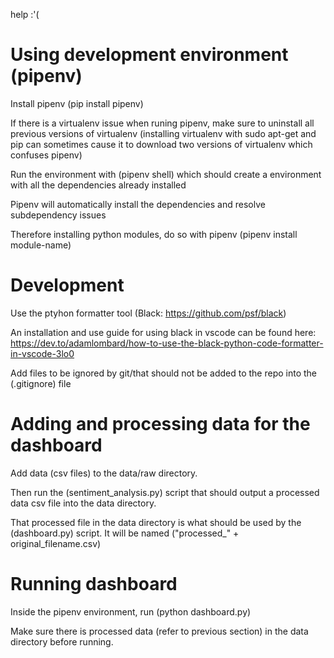 help :'(

# Using development environment (pipenv)

Install pipenv (pip install pipenv)

If there is a virtualenv issue when runing pipenv, make sure to uninstall all previous versions of virtualenv (installing virtualenv with sudo apt-get and pip can sometimes cause it to download two versions of virtualenv which confuses pipenv)

Run the environment with (pipenv shell) which should create a environment with all the dependencies already installed

Pipenv will automatically install the dependencies and resolve subdependency issues

Therefore installing python modules, do so with pipenv (pipenv install module-name)

# Development

Use the ptyhon formatter tool (Black: https://github.com/psf/black)

An installation and use guide for using black in vscode can be found here: https://dev.to/adamlombard/how-to-use-the-black-python-code-formatter-in-vscode-3lo0

Add files to be ignored by git/that should not be added to the repo into the (.gitignore) file

# Adding and processing data for the dashboard

Add data (csv files) to the data/raw directory.

Then run the (sentiment_analysis.py) script that should output a processed data csv file into the data directory.

That processed file in the data directory is what should be used by the (dashboard.py) script. It will be named ("processed\_" + original_filename.csv)

# Running dashboard

Inside the pipenv environment, run (python dashboard.py)

Make sure there is processed data (refer to previous section) in the data directory before running.
